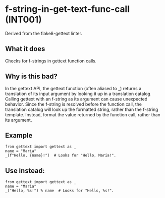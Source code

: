 # f-string-in-get-text-func-call (INT001)
Derived from the flake8-gettext linter.
## What it does
Checks for f-strings in gettext function calls.
## Why is this bad?
In the gettext API, the gettext function (often aliased to _) returns
a translation of its input argument by looking it up in a translation
catalog.
Calling gettext with an f-string as its argument can cause unexpected
behavior. Since the f-string is resolved before the function call, the
translation catalog will look up the formatted string, rather than the
f-string template.
Instead, format the value returned by the function call, rather than
its argument.
## Example
```
from gettext import gettext as _
name = "Maria"
_(f"Hello, {name}!")  # Looks for "Hello, Maria!".
```
## Use instead:
```
from gettext import gettext as _
name = "Maria"
_("Hello, %s!") % name  # Looks for "Hello, %s!".
```